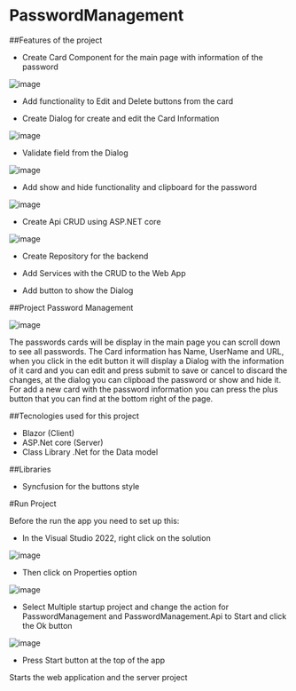 # PasswordManagement


##Features of the project
- Create Card Component for the main page with information of the password

![image](https://user-images.githubusercontent.com/17805104/193955908-cd38333e-c14c-40f0-93be-279338ebea0b.png)

- Add functionality to Edit and Delete buttons from the card

- Create Dialog for create and edit the Card Information

![image](https://user-images.githubusercontent.com/17805104/193956004-ff8da50c-b565-4dd4-a873-13fb4eb7aca8.png)

- Validate field from the Dialog

![image](https://user-images.githubusercontent.com/17805104/193956102-827b7f97-3917-4156-80b7-2206d68882cc.png)

- Add show and hide functionality and clipboard for the password

![image](https://user-images.githubusercontent.com/17805104/193956223-0821a7b4-b383-4ed5-8aaf-8d08dd9571f6.png)

- Create Api CRUD using ASP.NET core

![image](https://user-images.githubusercontent.com/17805104/193956361-f9a1c48d-5c7f-4ab1-a606-524b1020f6b3.png)

- Create Repository for the backend 

- Add Services with the CRUD to the Web App

- Add button to show the Dialog


##Project Password Management

![image](https://user-images.githubusercontent.com/17805104/193957889-aa86d143-5c43-471c-ad03-d16a0b354dbb.png)

The passwords cards will be display in the main page you can scroll down to see all passwords. The Card information has Name, UserName and URL, 
when you click in the edit button it will display a Dialog with the information of it card and you can edit and press submit to save or cancel 
to discard the changes, at the dialog you can clipboad the password or show and hide it. For add a new card with the password information you can press the plus button that you can find at the bottom right of the page.  


##Tecnologies used for this project

- Blazor (Client)
- ASP.Net core (Server)
- Class Library .Net for the Data model

##Libraries
- Syncfusion for the buttons style 

#Run Project

Before the run the app you need to set up this:

- In the Visual Studio 2022, right click on the solution

![image](https://user-images.githubusercontent.com/17805104/194100756-655b0581-7e35-4b6e-be6c-5ea5e71fd19c.png)

- Then click on Properties option

![image](https://user-images.githubusercontent.com/17805104/194101007-0d1855e0-2b7e-4c31-a188-156266b2f937.png)

- Select Multiple startup project and change the action for PasswordManagement and PasswordManagement.Api to Start and click the Ok button

![image](https://user-images.githubusercontent.com/17805104/194101551-6bd94a26-639b-47ca-ab91-83a8afe521e1.png)
 

- Press Start button at the top of the app

Starts the web application and the server project

